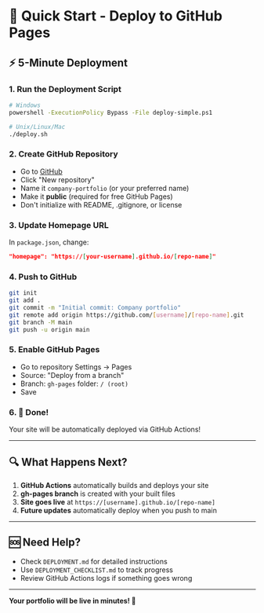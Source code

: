 # 🚀 Quick Start - Deploy to GitHub Pages

## ⚡ 5-Minute Deployment

### 1. Run the Deployment Script
```bash
# Windows
powershell -ExecutionPolicy Bypass -File deploy-simple.ps1

# Unix/Linux/Mac
./deploy.sh
```

### 2. Create GitHub Repository
- Go to [GitHub](https://github.com)
- Click "New repository"
- Name it `company-portfolio` (or your preferred name)
- Make it **public** (required for free GitHub Pages)
- Don't initialize with README, .gitignore, or license

### 3. Update Homepage URL
In `package.json`, change:
```json
"homepage": "https://[your-username].github.io/[repo-name]"
```

### 4. Push to GitHub
```bash
git init
git add .
git commit -m "Initial commit: Company portfolio"
git remote add origin https://github.com/[username]/[repo-name].git
git branch -M main
git push -u origin main
```

### 5. Enable GitHub Pages
- Go to repository Settings → Pages
- Source: "Deploy from a branch"
- Branch: `gh-pages` folder: `/ (root)`
- Save

### 6. 🎉 Done!
Your site will be automatically deployed via GitHub Actions!

---

## 🔍 What Happens Next?

1. **GitHub Actions** automatically builds and deploys your site
2. **gh-pages branch** is created with your built files
3. **Site goes live** at `https://[username].github.io/[repo-name]`
4. **Future updates** automatically deploy when you push to main

---

## 🆘 Need Help?

- Check `DEPLOYMENT.md` for detailed instructions
- Use `DEPLOYMENT_CHECKLIST.md` to track progress
- Review GitHub Actions logs if something goes wrong

---

**Your portfolio will be live in minutes! 🚀**
